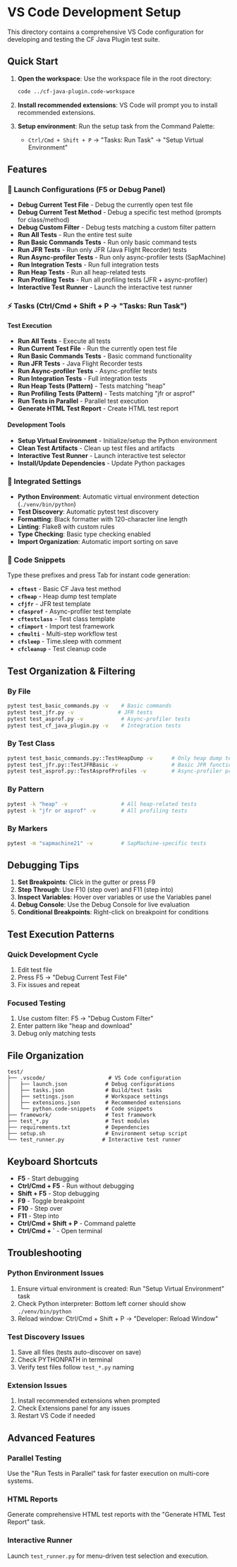 # VS Code Development Setup

This directory contains a comprehensive VS Code configuration for developing and testing the CF Java Plugin test suite.

## Quick Start

1. **Open the workspace**: Use the workspace file in the root directory:
   ```bash
   code ../cf-java-plugin.code-workspace
   ```

2. **Install recommended extensions**: VS Code will prompt you to install recommended extensions.

3. **Setup environment**: Run the setup task from the Command Palette:
   - `Ctrl/Cmd + Shift + P` → "Tasks: Run Task" → "Setup Virtual Environment"

## Features

### 🚀 Launch Configurations (F5 or Debug Panel)

- **Debug Current Test File** - Debug the currently open test file
- **Debug Current Test Method** - Debug a specific test method (prompts for class/method)
- **Debug Custom Filter** - Debug tests matching a custom filter pattern
- **Run All Tests** - Run the entire test suite
- **Run Basic Commands Tests** - Run only basic command tests
- **Run JFR Tests** - Run only JFR (Java Flight Recorder) tests
- **Run Async-profiler Tests** - Run only async-profiler tests (SapMachine)
- **Run Integration Tests** - Run full integration tests
- **Run Heap Tests** - Run all heap-related tests
- **Run Profiling Tests** - Run all profiling tests (JFR + async-profiler)
- **Interactive Test Runner** - Launch the interactive test runner

### ⚡ Tasks (Ctrl/Cmd + Shift + P → "Tasks: Run Task")

#### Test Execution
- **Run All Tests** - Execute all tests
- **Run Current Test File** - Run the currently open test file
- **Run Basic Commands Tests** - Basic command functionality
- **Run JFR Tests** - Java Flight Recorder tests
- **Run Async-profiler Tests** - Async-profiler tests
- **Run Integration Tests** - Full integration tests
- **Run Heap Tests (Pattern)** - Tests matching "heap"
- **Run Profiling Tests (Pattern)** - Tests matching "jfr or asprof"
- **Run Tests in Parallel** - Parallel test execution
- **Generate HTML Test Report** - Create HTML test report

#### Development Tools
- **Setup Virtual Environment** - Initialize/setup the Python environment
- **Clean Test Artifacts** - Clean up test files and artifacts
- **Interactive Test Runner** - Launch interactive test selector
- **Install/Update Dependencies** - Update Python packages

### 🔧 Integrated Settings

- **Python Environment**: Automatic virtual environment detection (`./venv/bin/python`)
- **Test Discovery**: Automatic pytest test discovery
- **Formatting**: Black formatter with 120-character line length
- **Linting**: Flake8 with custom rules
- **Type Checking**: Basic type checking enabled
- **Import Organization**: Automatic import sorting on save

### 📝 Code Snippets

Type these prefixes and press Tab for instant code generation:

- **`cftest`** - Basic CF Java test method
- **`cfheap`** - Heap dump test template
- **`cfjfr`** - JFR test template
- **`cfasprof`** - Async-profiler test template
- **`cftestclass`** - Test class template
- **`cfimport`** - Import test framework
- **`cfmulti`** - Multi-step workflow test
- **`cfsleep`** - Time.sleep with comment
- **`cfcleanup`** - Test cleanup code

## Test Organization & Filtering

### By File
```bash
pytest test_basic_commands.py -v    # Basic commands
pytest test_jfr.py -v              # JFR tests
pytest test_asprof.py -v            # Async-profiler tests
pytest test_cf_java_plugin.py -v    # Integration tests
```

### By Test Class
```bash
pytest test_basic_commands.py::TestHeapDump -v      # Only heap dump tests
pytest test_jfr.py::TestJFRBasic -v                 # Basic JFR functionality
pytest test_asprof.py::TestAsprofProfiles -v        # Async-profiler profiles
```

### By Pattern
```bash
pytest -k "heap" -v                 # All heap-related tests
pytest -k "jfr or asprof" -v        # All profiling tests
```

### By Markers
```bash
pytest -m "sapmachine21" -v         # SapMachine-specific tests
```

## Debugging Tips

1. **Set Breakpoints**: Click in the gutter or press F9
2. **Step Through**: Use F10 (step over) and F11 (step into)
3. **Inspect Variables**: Hover over variables or use the Variables panel
4. **Debug Console**: Use the Debug Console for live evaluation
5. **Conditional Breakpoints**: Right-click on breakpoint for conditions

## Test Execution Patterns

### Quick Development Cycle
1. Edit test file
2. Press F5 → "Debug Current Test File"
3. Fix issues and repeat

### Focused Testing
1. Use custom filter: F5 → "Debug Custom Filter"
2. Enter pattern like "heap and download"
3. Debug only matching tests

## File Organization

```
test/
├── .vscode/                    # VS Code configuration
│   ├── launch.json            # Debug configurations
│   ├── tasks.json             # Build/test tasks
│   ├── settings.json          # Workspace settings
│   ├── extensions.json        # Recommended extensions
│   └── python.code-snippets   # Code snippets
├── framework/                 # Test framework
├── test_*.py                  # Test modules
├── requirements.txt           # Dependencies
├── setup.sh                   # Environment setup script
└── test_runner.py            # Interactive test runner
```

## Keyboard Shortcuts

- **F5** - Start debugging
- **Ctrl/Cmd + F5** - Run without debugging
- **Shift + F5** - Stop debugging
- **F9** - Toggle breakpoint
- **F10** - Step over
- **F11** - Step into
- **Ctrl/Cmd + Shift + P** - Command palette
- **Ctrl/Cmd + `** - Open terminal

## Troubleshooting

### Python Environment Issues
1. Ensure virtual environment is created: Run "Setup Virtual Environment" task
2. Check Python interpreter: Bottom left corner should show `./venv/bin/python`
3. Reload window: Ctrl/Cmd + Shift + P → "Developer: Reload Window"

### Test Discovery Issues
1. Save all files (tests auto-discover on save)
2. Check PYTHONPATH in terminal
3. Verify test files follow `test_*.py` naming

### Extension Issues
1. Install recommended extensions when prompted
2. Check Extensions panel for any issues
3. Restart VS Code if needed

## Advanced Features

### Parallel Testing
Use the "Run Tests in Parallel" task for faster execution on multi-core systems.

### HTML Reports
Generate comprehensive HTML test reports with the "Generate HTML Test Report" task.

### Interactive Runner
Launch `test_runner.py` for menu-driven test selection and execution.
